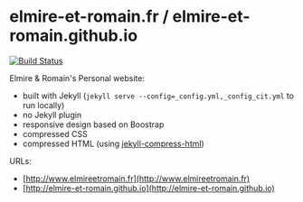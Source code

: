 elmire-et-romain.fr / elmire-et-romain.github.io
===================================

[![Build Status](https://travis-ci.org/elmire-et-romain/elmire-et-romain.github.io.svg?branch=gh-pages)](https://travis-ci.org/elmire-et-romain/elmire-et-romain.github.io)

Elmire & Romain's Personal website:
* built with Jekyll (`jekyll serve --config=_config.yml,_config_cit.yml` to run locally)
* no Jekyll plugin
* responsive design based on Boostrap
* compressed CSS
* compressed HTML (using [jekyll-compress-html](https://github.com/penibelst/jekyll-compress-html))

URLs: 
* [http://www.elmireetromain.fr](http://www.elmireetromain.fr)
* [http://elmire-et-romain.github.io](http://elmire-et-romain.github.io)

